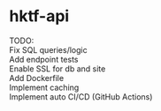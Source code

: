 # hktf-api
TODO:  
Fix SQL queries/logic  
Add endpoint tests  
Enable SSL for db and site  
Add Dockerfile    
Implement caching  
Implement auto CI/CD (GitHub Actions)
